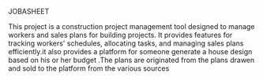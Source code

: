 JOBASHEET

This project is a construction project management tool designed to manage workers and sales plans for building projects. It provides features for tracking workers' schedules, allocating tasks, and managing sales plans efficiently.it also provides a platform for someone generate a house design based on his or her budget .The plans are originated from the plans drawen and sold to the platform from the various sources
